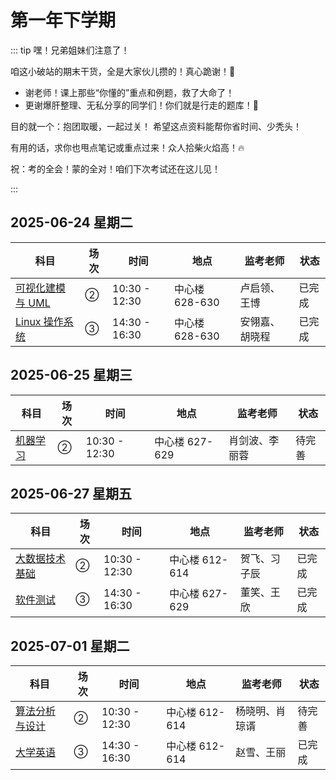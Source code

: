 # 第一年下学期

::: tip 嘿！兄弟姐妹们注意了！

咱这小破站的期末干货，全是大家伙儿攒的！真心跪谢！🙏

- 谢老师！课上那些“你懂的”重点和例题，救了大命了！
- 更谢爆肝整理、无私分享的同学们！你们就是行走的题库！📝

目的就一个：抱团取暖，一起过关！
希望这点资料能帮你省时间、少秃头！

有用的话，求你也甩点笔记或重点过来！众人拾柴火焰高！🔥

祝：考的全会！蒙的全对！咱们下次考试还在这儿见！

:::

## 2025-06-24 星期二

| 科目                                                    | 场次 | 时间          | 地点           | 监考老师       | 状态   |
| ------------------------------------------------------- | ---- | ------------- | -------------- | -------------- | ------ |
| [可视化建模与 UML](./2025-06-24/00.可视化建模与-UML.md) | ②    | 10:30 - 12:30 | 中心楼 628-630 | 卢启领、王博   | 已完成 |
| [Linux 操作系统](./2025-06-24/01.Linux-操作系统.md)     | ③    | 14:30 - 16:30 | 中心楼 628-630 | 安翎嘉、胡晓程 | 已完成 |

## 2025-06-25 星期三

| 科目                                    | 场次 | 时间          | 地点           | 监考老师       | 状态   |
| --------------------------------------- | ---- | ------------- | -------------- | -------------- | ------ |
| [机器学习](./2025-06-25/00.机器学习.md) | ②    | 10:30 - 12:30 | 中心楼 627-629 | 肖剑波、李丽蓉 | 待完善 |

## 2025-06-27 星期五

| 科目                                                | 场次 | 时间          | 地点           | 监考老师     | 状态   |
| --------------------------------------------------- | ---- | ------------- | -------------- | ------------ | ------ |
| [大数据技术基础](./2025-06-27/00.大数据技术基础.md) | ②    | 10:30 - 12:30 | 中心楼 612-614 | 贺飞、习子辰 | 已完成 |
| [软件测试](./2025-06-27/01.软件测试.md)             | ③    | 14:30 - 16:30 | 中心楼 627-629 | 董笑、王欣   | 已完成 |

## 2025-07-01 星期二

| 科目                                                | 场次 | 时间          | 地点           | 监考老师       | 状态   |
| --------------------------------------------------- | ---- | ------------- | -------------- | -------------- | ------ |
| [算法分析与设计](./2025-07-01/00.算法分析与设计.md) | ②    | 10:30 - 12:30 | 中心楼 612-614 | 杨晓明、肖琼谞 | 待完善 |
| [大学英语](./2025-07-01/01.大学英语.md)             | ③    | 14:30 - 16:30 | 中心楼 612-614 | 赵雪、王丽     | 已完成 |
